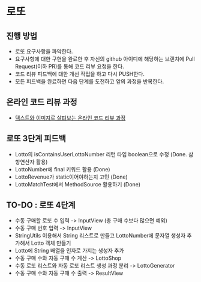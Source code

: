 # 로또
## 진행 방법
* 로또 요구사항을 파악한다.
* 요구사항에 대한 구현을 완료한 후 자신의 github 아이디에 해당하는 브랜치에 Pull Request(이하 PR)를 통해 코드 리뷰 요청을 한다.
* 코드 리뷰 피드백에 대한 개선 작업을 하고 다시 PUSH한다.
* 모든 피드백을 완료하면 다음 단계를 도전하고 앞의 과정을 반복한다.

## 온라인 코드 리뷰 과정
* [텍스트와 이미지로 살펴보는 온라인 코드 리뷰 과정](https://github.com/next-step/nextstep-docs/tree/master/codereview)

## 로또 3단계 피드백
* Lotto의 isContainsUserLottoNumber 리턴 타입 boolean으로 수정 (Done. 삼항연산자 활용)
* LottoNumber에 final 키워드 활용 (Done)
* LottoRevenue가 static이어야하는지 고민 (Done)
* LottoMatchTest에서 MethodSource 활용하기 (Done)

## TO-DO : 로또 4단계
* 수동 구매할 로또 수 입력 -> InputView (총 구매 수보다 많으면 예외)
* 수동 구매 번호 입력 -> InputView
* StringUtils 이용해서 String 리스트로 만들고 LottoNumber에 문자열 생성자 추가해서 Lotto 객체 만들기
* Lotto에 String 배열을 인자로 가지는 생성자 추가
* 수동 구매 수와 자동 구매 수 계산 -> LottoShop
* 수동 로또 리스트와 자동 로또 리스트 생성 과정 분리 -> LottoGenerator
* 수동 구매 수와 자동 구매 수 출력 -> ResultView